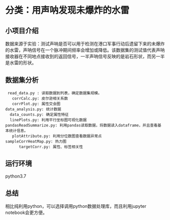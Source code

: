 # 分类：用声呐发现未爆炸的水雷
## 小项目介绍
数据来源于实验：测试声呐是否可以用于检测在港口军事行动后遗留下来的未爆炸的水雷，声呐信号在一个脉冲期间频率会增加或降低。该数据集的测试值代表声呐接收器在不同地点接收到的返回信号，一半声呐信号反映的是岩石形状，而另一半是水雷的形状。
## 数据集分析
     read_data.py : 读取数据到列表，确定数据集规模。
       corrCalc.py: 皮尔逊相关系数
       corrPlot.py: 属性交会图
    data_analysis.py: 统计数据
      data_counts.py: 确定属性特征
      linePlots.py: 利用平行坐标图可视化数据
    pandasReadSummarize.py: 利用pandas读取数据，将数据读入dataframe，并且查看基本统计信息。
       plotAttribute.py: 利用分位数图查看数据异常点
    sampleCorrHeatMap.py: 热力图
          targetCorr.py: 属性、标签相关性
## 运行环境
python3.7
## 总结
相比纯利用python，可以选择调用python数据处理库，而且利用jupyter notebook会更方便。
